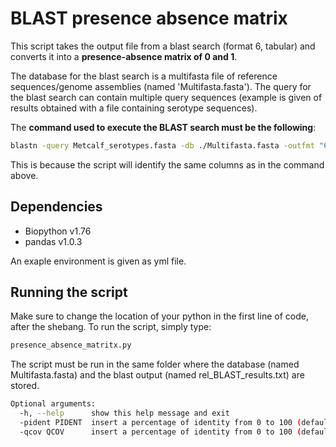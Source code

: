 # BLAST presence absence matrix

This script takes the output file from a blast search (format 6, tabular) and converts it into a **presence-absence matrix of 0 and 1**.

The database for the blast search is a multifasta file of reference sequences/genome assemblies (named 'Multifasta.fasta'). The query for the blast search can contain multiple query sequences (example is given of results obtained with a file containing serotype sequences).

The **command used to execute the BLAST search must be the following**: 

```bash
blastn -query Metcalf_serotypes.fasta -db ./Multifasta.fasta -outfmt "6 qseqid sseqid stitle pident qcovs length qlen mismatch gapopen qstart qend sstart send evalue bitscore" -evalue 0.00001 -num_threads 4 -out rel_BLAST_results.txt
```

This is because the script will identify the same columns as in the command above.

## Dependencies

* Biopython v1.76
* pandas v1.0.3

An exaple environment is given as yml file.

## Running the script

Make sure to change the location of your python in the first line of code, after the shebang.
To run the script, simply type:

```bash
presence_absence_matritx.py
```
The script must be run in the same folder where the database (named Multifasta.fasta) and the blast output (named rel_BLAST_results.txt) are stored.

```bash
Optional arguments:
  -h, --help      show this help message and exit
  -pident PIDENT  insert a percentage of identity from 0 to 100 (default: 90)
  -qcov QCOV      insert a percentage of identity from 0 to 100 (default: 80)
 ```
